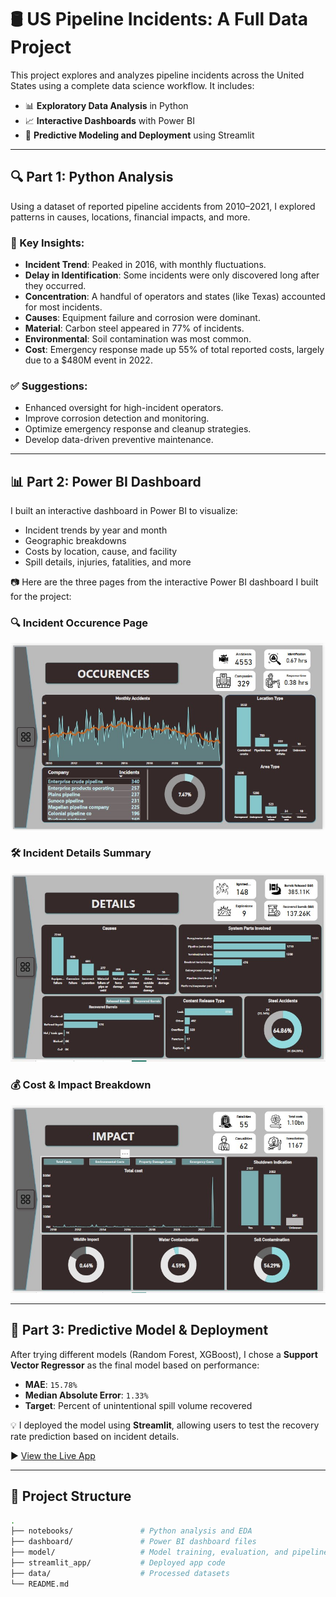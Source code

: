 # 🛢️ US Pipeline Incidents: A Full Data Project

This project explores and analyzes pipeline incidents across the United States using a complete data science workflow. It includes:

- 📊 **Exploratory Data Analysis** in Python  
- 📈 **Interactive Dashboards** with Power BI  
- 🤖 **Predictive Modeling and Deployment** using Streamlit

---

## 🔍 Part 1: Python Analysis

Using a dataset of reported pipeline accidents from 2010–2021, I explored patterns in causes, locations, financial impacts, and more.

### 📌 Key Insights:
- **Incident Trend**: Peaked in 2016, with monthly fluctuations.
- **Delay in Identification**: Some incidents were only discovered long after they occurred.
- **Concentration**: A handful of operators and states (like Texas) accounted for most incidents.
- **Causes**: Equipment failure and corrosion were dominant.
- **Material**: Carbon steel appeared in 77% of incidents.
- **Environmental**: Soil contamination was most common.
- **Cost**: Emergency response made up 55% of total reported costs, largely due to a $480M event in 2022.

### ✅ Suggestions:
- Enhanced oversight for high-incident operators.
- Improve corrosion detection and monitoring.
- Optimize emergency response and cleanup strategies.
- Develop data-driven preventive maintenance.

---

## 📊 Part 2: Power BI Dashboard

I built an interactive dashboard in Power BI to visualize:

- Incident trends by year and month  
- Geographic breakdowns  
- Costs by location, cause, and facility  
- Spill details, injuries, fatalities, and more  

📷 Here are the three pages from the interactive Power BI dashboard I built for the project:

### 🔍 Incident Occurence Page
![Incident Overview](/Power-BI-dashboard/images/First_page_pic.jpg)

### 🛠 Incident Details Summary
![Operator Summary](/Power-BI-dashboard/images/Second_page_pic.jpg)

### 💰 Cost & Impact Breakdown
![Cost Breakdown](/Power-BI-dashboard/images/Third_page_pic.jpg)

---

## 🤖 Part 3: Predictive Model & Deployment

After trying different models (Random Forest, XGBoost), I chose a **Support Vector Regressor** as the final model based on performance:

- **MAE**: `15.78%`
- **Median Absolute Error**: `1.33%`
- **Target**: Percent of unintentional spill volume recovered

💡 I deployed the model using **Streamlit**, allowing users to test the recovery rate prediction based on incident details.

▶️ [View the Live App](https://oil-facility-accidents-sv-model.streamlit.app/)  

---

## 📂 Project Structure

```bash
.
├── notebooks/               # Python analysis and EDA
├── dashboard/               # Power BI dashboard files
├── model/                   # Model training, evaluation, and pipeline
├── streamlit_app/           # Deployed app code
├── data/                    # Processed datasets
└── README.md

